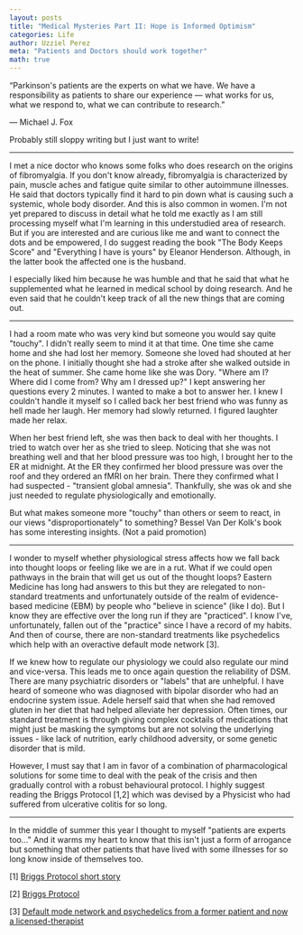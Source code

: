 ```yaml
---
layout: posts
title: "Medical Mysteries Part II: Hope is Informed Optimism"
categories: Life
author: Uzziel Perez
meta: "Patients and Doctors should work together"
math: true
---
```



“Parkinson's patients are the experts on what we have. We have a responsibility as patients to share our experience — what works for us, what we respond to, what we can contribute to research.”

— Michael J. Fox

Probably still sloppy writing but I just want to write!

--------

I met a nice doctor who knows some folks who does research on the origins of fibromyalgia. If you don't know already, fibromyalgia is characterized by pain, muscle aches and fatigue quite similar to other autoimmune illnesses.
He said that doctors typically find it hard to pin down what is causing such a systemic, whole body disorder. And this is also common in women. I'm not yet prepared to discuss in detail what he told me exactly as I am still processing myself what I'm learning in this understudied area of research.
But if you are interested and are curious like me and want to connect the dots and be empowered, I do suggest reading the book "The Body Keeps Score" and "Everything I have is yours" by Eleanor Henderson. Although, in the latter book the affected one is the husband.

I especially liked him because he was humble and that he said that what he supplemented what he learned in medical school by doing research. And he even said that he couldn't keep track of all the new things that are coming out.

--------

I had a room mate who was very kind but someone you would say quite "touchy". I didn't really seem to mind it at that time. One time she came home and she had lost her memory. Someone she loved had shouted at her on the phone. I initially thought she had a stroke after she walked outside in the heat of summer. She came home like she was Dory. "Where am I? Where did I come from? Why am I dressed up?" I kept answering her questions every 2 minutes. I wanted to make a bot to answer her. I knew I couldn't handle it myself so I called back her best friend who was funny as hell made her laugh. Her memory had slowly returned. I figured laughter made her relax.

When her best friend left, she was then back to deal with her thoughts. I tried to watch over her as she tried to sleep. Noticing that she was not breathing well and that her blood pressure was too high, I brought her to the ER at midnight. At the ER they confirmed her blood pressure was over the roof and they ordered an fMRI on her brain. There they confirmed what I had suspected - "transient global amnesia". Thankfully, she was ok and she just needed to regulate physiologically and emotionally.

But what makes someone more "touchy" than others or seem to react, in our views "disproportionately" to something? Bessel Van Der Kolk's book has some interesting insights. (Not a paid promotion)

--------

I wonder to myself whether physiological stress affects how we fall back into thought loops or feeling like we are in a rut. What if we could open pathways in the brain that will get us out of the thought loops? Eastern Medicine has long had answers to this but they are relegated to non-standard treatments and unfortunately outside of the realm of evidence-based medicine (EBM) by people who "believe in science" (like I do). But I know they are effective over the long run if they are "practiced". I know I've, unfortunately, fallen out of the "practice" since I have a record of my habits. And then of course, there are non-standard treatments like psychedelics which help with an overactive default mode network [3].

 If we knew how to regulate our physiology we could also regulate our mind and vice-versa. This leads me to once again question the reliability of DSM. There are many psychiatric disorders or "labels" that are unhelpful. I have heard of someone who was diagnosed with bipolar disorder who had an endocrine system issue. Adele herself said that when she had removed gluten in her diet that had helped alleviate her depression. Often times, our standard treatment is through giving complex cocktails of medications that might just be masking the symptoms but are not solving the underlying issues - like lack of nutrition, early childhood adversity, or some genetic disorder that is mild.

However, I must say that I am in favor of a combination of pharmacological solutions for some time to deal with the peak of the crisis and then gradually control with a robust behavioural protocol. I highly suggest reading the Briggs Protocol [1,2] which was devised by a Physicist who had suffered from ulcerative colitis for so long.

---------

In the middle of summer this year I thought to myself "patients are experts too..." And it warms my heart to know that this isn't just a form of arrogance but something that other patients that have lived with some illnesses for so long know inside of themselves too.


[1] [Briggs Protocol short story](https://mosaicscience.com/story/off-label-antidepressants-prescribed-IBD-cancer-pain/)

[2] [Briggs Protocol](https://ibd.coach/wp-content/uploads/2019/11/IBD-Briggs-2017.pdf)

[3] [Default mode network and psychedelics from a former patient and now a licensed-therapist](https://www.youtube.com/watch?v=W-D9v22bVjk&t=3s)
